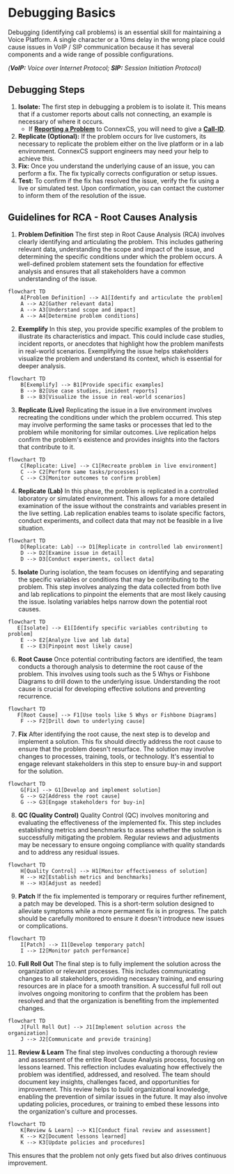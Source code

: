 # Debugging Basics

Debugging (identifying call problems) is an essential skill for maintaining a Voice Platform. A single character or a 10ms delay in the wrong place could cause issues in VoIP / SIP communication because it has several components and a wide range of possible configurations.

*(**VoIP:** Voice over Internet Protocol; **SIP:** Session Initiation Protocol)*

## Debugging Steps

1. **Isolate:** The first step in debugging a problem is to isolate it. This means that if a customer reports about calls not connecting, an example is necessary of where it occurs.
   * If [**Reporting a Problem**](/reporting-problems/#report-a-problem) to ConnexCS, you will need to give a [**Call-ID**](/guides/howto/callid/).
2. **Replicate (Optional):** If the problem occurs for live customers, its necessary to replicate the problem either on the live platform or in a lab environment. ConnexCS support engineers may need your help to achieve this.
3. **Fix:** Once you understand the underlying cause of an issue, you can perform a fix. The fix typically corrects configuration or setup issues.
4. **Test:** To confirm if the fix has resolved the issue, verify the fix using a live or simulated test. Upon confirmation, you can contact the customer to inform them of the resolution of the issue.

## Guidelines for RCA - Root Causes Analysis

1. **Problem Definition**
The first step in Root Cause Analysis (RCA) involves clearly identifying and articulating the problem. This includes gathering relevant data, understanding the scope and impact of the issue, and determining the specific conditions under which the problem occurs. A well-defined problem statement sets the foundation for effective analysis and ensures that all stakeholders have a common understanding of the issue.

```mermaid
flowchart TD
    A[Problem Definition] --> A1[Identify and articulate the problem]
    A --> A2[Gather relevant data]
    A --> A3[Understand scope and impact]
    A --> A4[Determine problem conditions]
```

2. **Exemplify**
In this step, you provide specific examples of the problem to illustrate its characteristics and impact. This could include case studies, incident reports, or anecdotes that highlight how the problem manifests in real-world scenarios. Exemplifying the issue helps stakeholders visualize the problem and understand its context, which is essential for deeper analysis.

```mermaid
flowchart TD
    B[Exemplify] --> B1[Provide specific examples]
    B --> B2[Use case studies, incident reports]
    B --> B3[Visualize the issue in real-world scenarios]
```

3. **Replicate (Live)**
Replicating the issue in a live environment involves recreating the conditions under which the problem occurred. This step may involve performing the same tasks or processes that led to the problem while monitoring for similar outcomes. Live replication helps confirm the problem's existence and provides insights into the factors that contribute to it.

```mermaid
flowchart TD
    C[Replicate: Live] --> C1[Recreate problem in live environment]
    C --> C2[Perform same tasks/processes]
    C --> C3[Monitor outcomes to confirm problem]
```

4. **Replicate (Lab)**
In this phase, the problem is replicated in a controlled laboratory or simulated environment. This allows for a more detailed examination of the issue without the constraints and variables present in the live setting. Lab replication enables teams to isolate specific factors, conduct experiments, and collect data that may not be feasible in a live situation.

```mermaid
flowchart TD
    D[Replicate: Lab] --> D1[Replicate in controlled lab environment]
    D --> D2[Examine issue in detail]
    D --> D3[Conduct experiments, collect data]
```

5. **Isolate**
During isolation, the team focuses on identifying and separating the specific variables or conditions that may be contributing to the problem. This step involves analyzing the data collected from both live and lab replications to pinpoint the elements that are most likely causing the issue. Isolating variables helps narrow down the potential root causes.

```mermaid
flowchart TD
   E[Isolate] --> E1[Identify specific variables contributing to problem]
    E --> E2[Analyze live and lab data]
    E --> E3[Pinpoint most likely cause]
```

6. **Root Cause**
Once potential contributing factors are identified, the team conducts a thorough analysis to determine the root cause of the problem. This involves using tools such as the 5 Whys or Fishbone Diagrams to drill down to the underlying issue. Understanding the root cause is crucial for developing effective solutions and preventing recurrence.

```mermaid
flowchart TD
   F[Root Cause] --> F1[Use tools like 5 Whys or Fishbone Diagrams]
    F --> F2[Drill down to underlying cause]
```

7. **Fix**
After identifying the root cause, the next step is to develop and implement a solution. This fix should directly address the root cause to ensure that the problem doesn't resurface. The solution may involve changes to processes, training, tools, or technology. It's essential to engage relevant stakeholders in this step to ensure buy-in and support for the solution.

```mermaid
flowchart TD
    G[Fix] --> G1[Develop and implement solution]
    G --> G2[Address the root cause]
    G --> G3[Engage stakeholders for buy-in]
```

8. **QC (Quality Control)**
Quality Control (QC) involves monitoring and evaluating the effectiveness of the implemented fix. This step includes establishing metrics and benchmarks to assess whether the solution is successfully mitigating the problem. Regular reviews and adjustments may be necessary to ensure ongoing compliance with quality standards and to address any residual issues.

```mermaid
flowchart TD
    H[Quality Control] --> H1[Monitor effectiveness of solution]
    H --> H2[Establish metrics and benchmarks]
    H --> H3[Adjust as needed]
```

9. **Patch**
If the fix implemented is temporary or requires further refinement, a patch may be developed. This is a short-term solution designed to alleviate symptoms while a more permanent fix is in progress. The patch should be carefully monitored to ensure it doesn't introduce new issues or complications.

```mermaid
flowchart TD
    I[Patch] --> I1[Develop temporary patch]
    I --> I2[Monitor patch performance]
```

10. **Full Roll Out**
The final step is to fully implement the solution across the organization or relevant processes. This includes communicating changes to all stakeholders, providing necessary training, and ensuring resources are in place for a smooth transition. A successful full roll out involves ongoing monitoring to confirm that the problem has been resolved and that the organization is benefiting from the implemented changes.

```mermaid
flowchart TD
    J[Full Roll Out] --> J1[Implement solution across the organization]
    J --> J2[Communicate and provide training]
```

11. **Review & Learn**
The final step involves conducting a thorough review and assessment of the entire Root Cause Analysis process, focusing on lessons learned. This reflection includes evaluating how effectively the problem was identified, addressed, and resolved. The team should document key insights, challenges faced, and opportunities for improvement. This review helps to build organizational knowledge, enabling the prevention of similar issues in the future. It may also involve updating policies, procedures, or training to embed these lessons into the organization's culture and processes.

```mermaid
flowchart TD
    K[Review & Learn] --> K1[Conduct final review and assessment]
    K --> K2[Document lessons learned]
    K --> K3[Update policies and procedures]
```

This ensures that the problem not only gets fixed but also drives continuous improvement.
